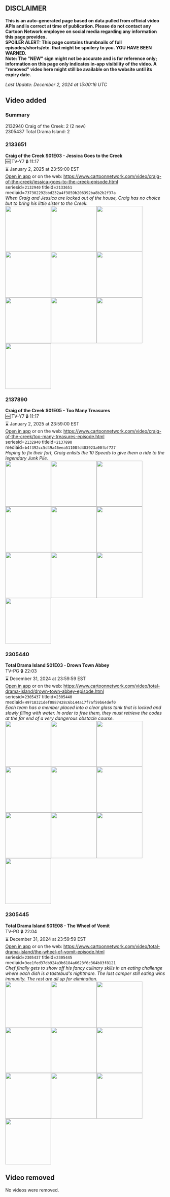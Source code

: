 ## DISCLAIMER
**This is an auto-generated page based on data pulled from official video APIs and is correct at time of publication. Please do not contact any Cartoon Network employee on social media regarding any information this page provides.**  
**SPOILER ALERT: This page contains thumbnails of full episodes/shorts/etc. that might be spoilery to you. YOU HAVE BEEN WARNED.**  
**Note: The "NEW" sign might not be accurate and is for reference only; information on this page only indicates in-app visibility of the video. A "removed" video here might still be available on the website until its expiry date.**  

_Last Update: December 2, 2024 at 15:00:16 UTC_
## Video added
### Summary
2132940 Craig of the Creek: 2 (2 new)  
2305437 Total Drama Island: 2  
### 2133651
**Craig of the Creek S01E03 - Jessica Goes to the Creek**  
🆕 TV-Y7 🔒 11:17  
⌛ January 2, 2025 at 23:59:00 EST  
[Open in app](https://cnvideo.sercomkc.org/redirector.html?type=cnapp&seriesid=2132940&titleid=2133651&mediaid=737302292bbd232a4f3859b206392ba8b2b2f37a) or on the web: https://www.cartoonnetwork.com/video/craig-of-the-creek/jessica-goes-to-the-creek-episode.html  
seriesid=`2132940` titleid=`2133651` mediaid=`737302292bbd232a4f3859b206392ba8b2b2f37a`  
_When Craig and Jessica are locked out of the house, Craig has no choice but to bring his little sister to the Creek._  
<a href="https://s3.amazonaws.com/cartoonorchestrator/2133651_001_1280x720.jpg"><img src="https://s3.amazonaws.com/cartoonorchestrator/2133651_001_640x360.jpg" height="144px" /></a><a href="https://s3.amazonaws.com/cartoonorchestrator/2133651_002_1280x720.jpg"><img src="https://s3.amazonaws.com/cartoonorchestrator/2133651_002_640x360.jpg" height="144px" /></a><a href="https://s3.amazonaws.com/cartoonorchestrator/2133651_003_1280x720.jpg"><img src="https://s3.amazonaws.com/cartoonorchestrator/2133651_003_640x360.jpg" height="144px" /></a><a href="https://s3.amazonaws.com/cartoonorchestrator/2133651_004_1280x720.jpg"><img src="https://s3.amazonaws.com/cartoonorchestrator/2133651_004_640x360.jpg" height="144px" /></a><a href="https://s3.amazonaws.com/cartoonorchestrator/2133651_005_1280x720.jpg"><img src="https://s3.amazonaws.com/cartoonorchestrator/2133651_005_640x360.jpg" height="144px" /></a><a href="https://s3.amazonaws.com/cartoonorchestrator/2133651_006_1280x720.jpg"><img src="https://s3.amazonaws.com/cartoonorchestrator/2133651_006_640x360.jpg" height="144px" /></a><a href="https://s3.amazonaws.com/cartoonorchestrator/2133651_007_1280x720.jpg"><img src="https://s3.amazonaws.com/cartoonorchestrator/2133651_007_640x360.jpg" height="144px" /></a><a href="https://s3.amazonaws.com/cartoonorchestrator/2133651_008_1280x720.jpg"><img src="https://s3.amazonaws.com/cartoonorchestrator/2133651_008_640x360.jpg" height="144px" /></a><a href="https://s3.amazonaws.com/cartoonorchestrator/2133651_009_1280x720.jpg"><img src="https://s3.amazonaws.com/cartoonorchestrator/2133651_009_640x360.jpg" height="144px" /></a><a href="https://s3.amazonaws.com/cartoonorchestrator/2133651_010_1280x720.jpg"><img src="https://s3.amazonaws.com/cartoonorchestrator/2133651_010_640x360.jpg" height="144px" /></a>
### 2137890
**Craig of the Creek S01E05 - Too Many Treasures**  
🆕 TV-Y7 🔒 11:17  
⌛ January 2, 2025 at 23:59:00 EST  
[Open in app](https://cnvideo.sercomkc.org/redirector.html?type=cnapp&seriesid=2132940&titleid=2137890&mediaid=b4f392cc5d49a46eea51108fd403923a00fbf727) or on the web: https://www.cartoonnetwork.com/video/craig-of-the-creek/too-many-treasures-episode.html  
seriesid=`2132940` titleid=`2137890` mediaid=`b4f392cc5d49a46eea51108fd403923a00fbf727`  
_Hoping to fix their fort, Craig enlists the 10 Speeds to give them a ride to the legendary Junk Pile._  
<a href="https://s3.amazonaws.com/cartoonorchestrator/2137890_001_1280x720.jpg"><img src="https://s3.amazonaws.com/cartoonorchestrator/2137890_001_640x360.jpg" height="144px" /></a><a href="https://s3.amazonaws.com/cartoonorchestrator/2137890_002_1280x720.jpg"><img src="https://s3.amazonaws.com/cartoonorchestrator/2137890_002_640x360.jpg" height="144px" /></a><a href="https://s3.amazonaws.com/cartoonorchestrator/2137890_003_1280x720.jpg"><img src="https://s3.amazonaws.com/cartoonorchestrator/2137890_003_640x360.jpg" height="144px" /></a><a href="https://s3.amazonaws.com/cartoonorchestrator/2137890_004_1280x720.jpg"><img src="https://s3.amazonaws.com/cartoonorchestrator/2137890_004_640x360.jpg" height="144px" /></a><a href="https://s3.amazonaws.com/cartoonorchestrator/2137890_005_1280x720.jpg"><img src="https://s3.amazonaws.com/cartoonorchestrator/2137890_005_640x360.jpg" height="144px" /></a><a href="https://s3.amazonaws.com/cartoonorchestrator/2137890_006_1280x720.jpg"><img src="https://s3.amazonaws.com/cartoonorchestrator/2137890_006_640x360.jpg" height="144px" /></a><a href="https://s3.amazonaws.com/cartoonorchestrator/2137890_007_1280x720.jpg"><img src="https://s3.amazonaws.com/cartoonorchestrator/2137890_007_640x360.jpg" height="144px" /></a><a href="https://s3.amazonaws.com/cartoonorchestrator/2137890_008_1280x720.jpg"><img src="https://s3.amazonaws.com/cartoonorchestrator/2137890_008_640x360.jpg" height="144px" /></a><a href="https://s3.amazonaws.com/cartoonorchestrator/2137890_009_1280x720.jpg"><img src="https://s3.amazonaws.com/cartoonorchestrator/2137890_009_640x360.jpg" height="144px" /></a><a href="https://s3.amazonaws.com/cartoonorchestrator/2137890_010_1280x720.jpg"><img src="https://s3.amazonaws.com/cartoonorchestrator/2137890_010_640x360.jpg" height="144px" /></a>
### 2305440
**Total Drama Island S01E03 - Drown Town Abbey**  
TV-PG 🔒 22:03  
⌛ December 31, 2024 at 23:59:59 EST  
[Open in app](https://cnvideo.sercomkc.org/redirector.html?type=cnapp&seriesid=2305437&titleid=2305440&mediaid=49718321def0887428c6b144a17f7af59b64def0) or on the web: https://www.cartoonnetwork.com/video/total-drama-island/drown-town-abbey-episode.html  
seriesid=`2305437` titleid=`2305440` mediaid=`49718321def0887428c6b144a17f7af59b64def0`  
_Each team has a member placed into a clear glass tank that is locked and slowly filling with water. In order to free them, they must retrieve the codes at the far end of a very dangerous obstacle course._  
<a href="https://s3.amazonaws.com/cartoonorchestrator/2305440_001_1280x720.jpg"><img src="https://s3.amazonaws.com/cartoonorchestrator/2305440_001_640x360.jpg" height="144px" /></a><a href="https://s3.amazonaws.com/cartoonorchestrator/2305440_002_1280x720.jpg"><img src="https://s3.amazonaws.com/cartoonorchestrator/2305440_002_640x360.jpg" height="144px" /></a><a href="https://s3.amazonaws.com/cartoonorchestrator/2305440_003_1280x720.jpg"><img src="https://s3.amazonaws.com/cartoonorchestrator/2305440_003_640x360.jpg" height="144px" /></a><a href="https://s3.amazonaws.com/cartoonorchestrator/2305440_004_1280x720.jpg"><img src="https://s3.amazonaws.com/cartoonorchestrator/2305440_004_640x360.jpg" height="144px" /></a><a href="https://s3.amazonaws.com/cartoonorchestrator/2305440_005_1280x720.jpg"><img src="https://s3.amazonaws.com/cartoonorchestrator/2305440_005_640x360.jpg" height="144px" /></a><a href="https://s3.amazonaws.com/cartoonorchestrator/2305440_006_1280x720.jpg"><img src="https://s3.amazonaws.com/cartoonorchestrator/2305440_006_640x360.jpg" height="144px" /></a><a href="https://s3.amazonaws.com/cartoonorchestrator/2305440_007_1280x720.jpg"><img src="https://s3.amazonaws.com/cartoonorchestrator/2305440_007_640x360.jpg" height="144px" /></a><a href="https://s3.amazonaws.com/cartoonorchestrator/2305440_008_1280x720.jpg"><img src="https://s3.amazonaws.com/cartoonorchestrator/2305440_008_640x360.jpg" height="144px" /></a><a href="https://s3.amazonaws.com/cartoonorchestrator/2305440_009_1280x720.jpg"><img src="https://s3.amazonaws.com/cartoonorchestrator/2305440_009_640x360.jpg" height="144px" /></a><a href="https://s3.amazonaws.com/cartoonorchestrator/2305440_010_1280x720.jpg"><img src="https://s3.amazonaws.com/cartoonorchestrator/2305440_010_640x360.jpg" height="144px" /></a>
### 2305445
**Total Drama Island S01E08 - The Wheel of Vomit**  
TV-PG 🔒 22:04  
⌛ December 31, 2024 at 23:59:59 EST  
[Open in app](https://cnvideo.sercomkc.org/redirector.html?type=cnapp&seriesid=2305437&titleid=2305445&mediaid=3ee1fed37db924a3b6184a6623f6c364b83f8121) or on the web: https://www.cartoonnetwork.com/video/total-drama-island/the-wheel-of-vomit-episode.html  
seriesid=`2305437` titleid=`2305445` mediaid=`3ee1fed37db924a3b6184a6623f6c364b83f8121`  
_Chef finally gets to show off his fancy culinary skills in an eating challenge where each dish is a tastebud's nightmare. The last camper still eating wins immunity. The rest are all up for elimination._  
<a href="https://s3.amazonaws.com/cartoonorchestrator/2305445_001_1280x720.jpg"><img src="https://s3.amazonaws.com/cartoonorchestrator/2305445_001_640x360.jpg" height="144px" /></a><a href="https://s3.amazonaws.com/cartoonorchestrator/2305445_002_1280x720.jpg"><img src="https://s3.amazonaws.com/cartoonorchestrator/2305445_002_640x360.jpg" height="144px" /></a><a href="https://s3.amazonaws.com/cartoonorchestrator/2305445_003_1280x720.jpg"><img src="https://s3.amazonaws.com/cartoonorchestrator/2305445_003_640x360.jpg" height="144px" /></a><a href="https://s3.amazonaws.com/cartoonorchestrator/2305445_004_1280x720.jpg"><img src="https://s3.amazonaws.com/cartoonorchestrator/2305445_004_640x360.jpg" height="144px" /></a><a href="https://s3.amazonaws.com/cartoonorchestrator/2305445_005_1280x720.jpg"><img src="https://s3.amazonaws.com/cartoonorchestrator/2305445_005_640x360.jpg" height="144px" /></a><a href="https://s3.amazonaws.com/cartoonorchestrator/2305445_006_1280x720.jpg"><img src="https://s3.amazonaws.com/cartoonorchestrator/2305445_006_640x360.jpg" height="144px" /></a><a href="https://s3.amazonaws.com/cartoonorchestrator/2305445_007_1280x720.jpg"><img src="https://s3.amazonaws.com/cartoonorchestrator/2305445_007_640x360.jpg" height="144px" /></a><a href="https://s3.amazonaws.com/cartoonorchestrator/2305445_008_1280x720.jpg"><img src="https://s3.amazonaws.com/cartoonorchestrator/2305445_008_640x360.jpg" height="144px" /></a><a href="https://s3.amazonaws.com/cartoonorchestrator/2305445_009_1280x720.jpg"><img src="https://s3.amazonaws.com/cartoonorchestrator/2305445_009_640x360.jpg" height="144px" /></a><a href="https://s3.amazonaws.com/cartoonorchestrator/2305445_010_1280x720.jpg"><img src="https://s3.amazonaws.com/cartoonorchestrator/2305445_010_640x360.jpg" height="144px" /></a>
## Video removed
No videos were removed.  
